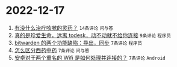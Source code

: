 # 2022-12-17

1. [有没什么治疗咳嗽的灵药？](https://www.v2ex.com/t/903094) `14条评论` `问与答`
1. [真的是珍爱生命，远离 todesk，动不动就不给你连接](https://www.v2ex.com/t/903102) `9条评论` `程序员`
1. [bitwarden 的两个功能缺陷：导出，同步](https://www.v2ex.com/t/903105) `7条评论` `程序员`
1. [怎么区分西药中药](https://www.v2ex.com/t/903098) `7条评论` `问与答`
1. [安卓对于两个重名的 Wifi 是如何处理并连接的？](https://www.v2ex.com/t/903082) `7条评论` `Android`
